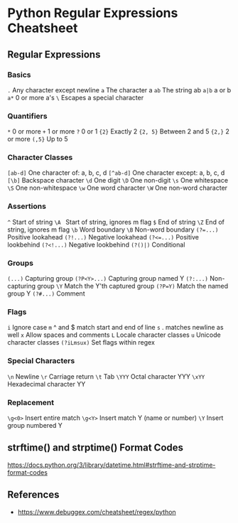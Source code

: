 # Python Regular Expressions Cheatsheet

## Regular Expressions

### Basics

`.` Any character except newline
`a` The character a
`ab` The string ab
`a|b` a or b
`a*` 0 or more a's
`\` Escapes a special character

### Quantifiers

`*` 0 or more
`+` 1 or more
`?` 0 or 1
`{2}` Exactly 2
`{2, 5}` Between 2 and 5
`{2,}` 2 or more
`(,5}` Up to 5

### Character Classes

`[ab-d]` One character of: a, b, c, d
`[^ab-d]` One character except: a, b, c, d
`[\b]` Backspace character
`\d` One digit
`\D` One non-digit
`\s` One whitespace
`\S` One non-whitespace
`\w` One word character
`\W` One non-word character

### Assertions

`^` Start of string
`\A ` Start of string, ignores m flag
`$` End of string
`\Z` End of string, ignores m flag
`\b` Word boundary
`\B` Non-word boundary
`(?=...)` Positive lookahead
`(?!...)` Negative lookahead
`(?<=...)` Positive lookbehind
`(?<!...)` Negative lookbehind
`(?()|)` Conditional

### Groups

`(...)` Capturing group
`(?P<Y>...)` Capturing group named Y
`(?:...)` Non-capturing group
`\Y` Match the Y'th captured group
`(?P=Y)` Match the named group Y
`(?#...)` Comment

### Flags

`i` Ignore case
`m` ^ and $ match start and end of line
`s` . matches newline as well
`x` Allow spaces and comments
`L` Locale character classes
`u` Unicode character classes
`(?iLmsux)` Set flags within regex

### Special Characters

`\n` Newline
`\r` Carriage return
`\t` Tab
`\YYY` Octal character YYY
`\xYY` Hexadecimal character YY

### Replacement

`\g<0>` Insert entire match
`\g<Y>` Insert match Y (name or number)
`\Y` Insert group numbered Y

## strftime() and strptime() Format Codes

https://docs.python.org/3/library/datetime.html#strftime-and-strptime-format-codes

## References

- https://www.debuggex.com/cheatsheet/regex/python
